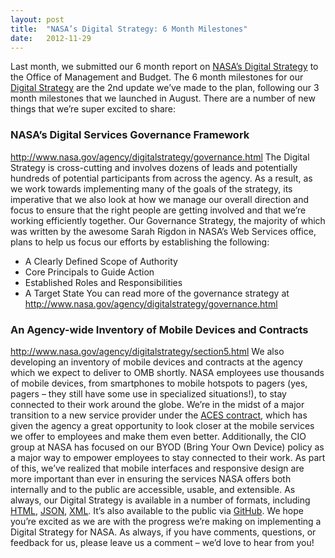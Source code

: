 ```yaml
---
layout: post
title:  "NASA’s Digital Strategy: 6 Month Milestones"
date:   2012-11-29
---
```


Last month, we submitted our 6 month report on [NASA’s Digital Strategy](http://www.nasa.gov/digitalstrategy) to the Office of Management and Budget. The 6 month milestones for our [Digital Strategy](http://open.nasa.gov/blog/2012/06/20/the-roadmap-for-digital-government/) are the 2nd update we’ve made to the plan, following our 3 month milestones that we launched in August. There are a number of new things that we’re super excited to share:

### NASA’s Digital Services Governance Framework
http://www.nasa.gov/agency/digitalstrategy/governance.html
The Digital Strategy is cross-cutting and involves dozens of leads and potentially hundreds of potential participants from across the agency. As a result, as we work towards implementing many of the goals of the strategy, its imperative that we also look at how we manage our overall direction and focus to ensure that the right people are getting involved and that we’re working efficiently together.
Our Governance Strategy, the majority of which was written by the awesome Sarah Rigdon in NASA’s Web Services office, plans to help us focus our efforts by establishing the following:
- A Clearly Defined Scope of Authority
- Core Principals to Guide Action
- Established Roles and Responsibilities
- A Target State
You can read more of the governance strategy at http://www.nasa.gov/agency/digitalstrategy/governance.html

### An Agency-wide Inventory of Mobile Devices and Contracts
http://www.nasa.gov/agency/digitalstrategy/section5.html
We also developing an inventory of mobile devices and contracts at the agency which we expect to deliver to OMB shortly. NASA employees use thousands of mobile devices, from smartphones to mobile hotspots to pagers (yes, pagers – they still have some use in specialized situations!), to stay connected to their work around the globe. We’re in the midst of a major transition to a new service provider under the [ACES contract](http://www.nasa.gov/home/hqnews/2010/dec/HQ_C10-080_ACES.html), which has given the agency a great opportunity to look closer at the mobile services we offer to employees and make them even better.
Additionally, the CIO group at NASA has focused on our BYOD (Bring Your Own Device) policy as a major way to empower employees to stay connected to their work. As part of this, we’ve realized that mobile interfaces and responsive design are more important than ever in ensuring the services NASA offers both internally and to the public are accessible, usable, and extensible.
As always, our Digital Strategy is available in a number of formats, including [HTML](http://www.nasa.gov/digitalstrategy), [JSON](ttp://www.nasa.gov/digitalstrategy.json), [XML](http://www.nasa.gov/digitalstrategy.xml). It’s also available to the public via [GitHub](http://www.github.com/nasa/digital-strategy).
We hope you’re excited as we are with the progress we’re making on implementing a Digital Strategy for NASA. As always, if you have comments, questions, or feedback for us, please leave us a comment – we’d love to hear from you!